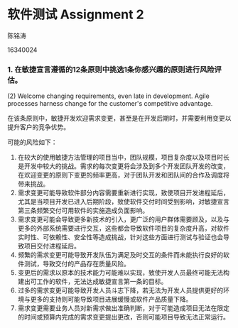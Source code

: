 # 软件测试 Assignment 2

陈铭涛

16340024

### 1. 在敏捷宣言遵循的12条原则中挑选1条你感兴趣的原则进行风险评估。

(2) Welcome changing requirements, even late in development. Agile processes harness change for the customer's competitive advantage.

在该条原则中，敏捷开发欢迎需求变更，甚至是在开发后期时，并需要利用变更以提升客户的竞争优势。

可能的风险如下：

1. 在较大的使用敏捷方法管理的项目当中，团队规模，项目复杂度以及项目时长是开发中较大的挑战。需求的每次变更将会涉及到多个开发团队开发的改变，在欢迎变更的原则下变更的频率更高，对于团队开发和团队间的合作及调度将带来挑战。
2. 需求变更可能导致软件部分内容需要重新进行实现，致使项目开发进程延后，尤其是当项目开发已进入后期阶段，致使软件交付时间受到影响，对敏捷宣言第三条频繁交付可用软件的实施造成负面影响。
3. 需求变更可能会导致更多新技术的引入，更广泛的用户群体需要顾及，以及与更多的外部系统需要进行交互，这些都会导致软件项目的复杂度升高，对软件实时性、可依赖性、安全性等造成挑战，针对这些方面进行测试与验证也会导致项目交付进程延后。
4. 频繁的需求变更可能导致开发队伍为满足及时交互的条件而未能执行良好的软件测试，导致交付的产品存在质量风险。
5. 变更后的需求以原本的技术能力可能难以实现，致使开发人员最终可能无法构建出可工作的软件，无法达成敏捷宣言第一条的目标。
6. 过多的需求变更可能导致开发人员斗志下降，若无法为开发人员提供更好的环境与更多的支持则可能导致项目进展缓慢或软件产品质量下降。
7. 需求变更需要业务人员对新需求做出准确判断，对于可能造成项目无法在限定的时间或预算内完成的需求变更提出更改，否则可能项目导致无法正常运行。

